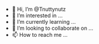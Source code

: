 - 👋 Hi, I’m @Tnuttynutz
- 👀 I’m interested in ...
- 🌱 I’m currently learning ...
- 💞️ I’m looking to collaborate on ...
- 📫 How to reach me ...

<!---
Tnuttynutz/Tnuttynutz is a ✨ special ✨ repository because its `README.md` (this file) appears on your GitHub profile.
You can click the Preview link to take a look at your changes.
--->
